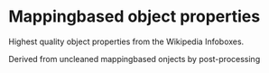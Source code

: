 # Mappingbased object properties
Highest quality object properties from the Wikipedia Infoboxes.

Derived from uncleaned mappingbased onjects by post-processing
